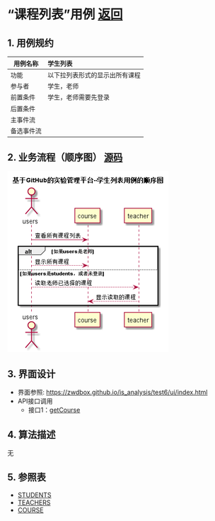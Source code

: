 <!-- markdownlint-disable MD033-->
<!-- 禁止MD033类型的警告 https://www.npmjs.com/package/markdownlint -->

# “课程列表”用例 [返回](../README.md)
## 1. 用例规约

|用例名称|学生列表|
|-------|:-------------|
|功能|以下拉列表形式的显示出所有课程|
|参与者|学生，老师|
|前置条件|学生，老师需要先登录|
|后置条件| |
|主事件流| |
|备选事件流| |

## 2. 业务流程（顺序图） [源码](../src/课程列表.puml)
![sequence1](../课程列表.png) 

## 3. 界面设计
- 界面参照: https://zwdbox.github.io/is_analysis/test6/ui/index.html
- API接口调用
    - 接口1：[getCourse](../implements/getCourse.md) 

## 4. 算法描述

无
    
## 5. 参照表

- [STUDENTS](../数据库设计.md/#STUDENTS)
- [TEACHERS](../数据库设计.md/#GRADES)
- [COURSE](../数据库设计.md/#COURSE)



